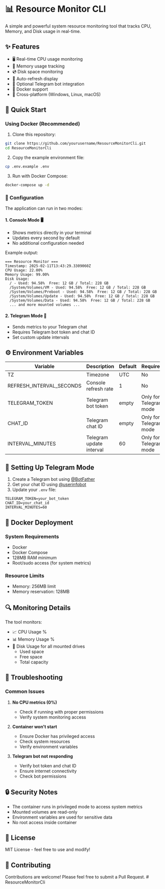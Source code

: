 # 📊 Resource Monitor CLI

A simple and powerful system resource monitoring tool that tracks CPU, Memory, and Disk usage in real-time.

## ✨ Features

- 🖥️ Real-time CPU usage monitoring
- 💾 Memory usage tracking
- 💿 Disk space monitoring
- 🔄 Auto-refresh display
- 📱 Optional Telegram bot integration
- 🐳 Docker support
- 🎯 Cross-platform (Windows, Linux, macOS)

## 🚀 Quick Start

### Using Docker (Recommended)

1. Clone this repository:
```bash
git clone https://github.com/yourusername/ResourceMonitorCli.git
cd ResourceMonitorCli
```

2. Copy the example environment file:
```bash
cp .env.example .env
```

3. Run with Docker Compose:
```bash
docker-compose up -d
```

### 🔧 Configuration

The application can run in two modes:

#### 1. Console Mode 🖥️
- Shows metrics directly in your terminal
- Updates every second by default
- No additional configuration needed

Example output:
```
=== Resource Monitor ===
Timestamp: 2025-02-11T13:43:29.3309060Z
CPU Usage: 22.00%
Memory Usage: 99.00%
Disk Usage:
  / - Used: 94.58%  Free: 12 GB / Total: 228 GB
  /System/Volumes/VM - Used: 94.58%  Free: 12 GB / Total: 228 GB
  /System/Volumes/Preboot - Used: 94.58%  Free: 12 GB / Total: 228 GB
  /System/Volumes/Update - Used: 94.58%  Free: 12 GB / Total: 228 GB
  /System/Volumes/Data - Used: 94.58%  Free: 12 GB / Total: 228 GB
  ... and more mounted volumes ...
```

#### 2. Telegram Mode 📱
- Sends metrics to your Telegram chat
- Requires Telegram bot token and chat ID
- Set custom update intervals

## ⚙️ Environment Variables

| Variable | Description | Default | Required |
|----------|-------------|---------|----------|
| TZ | Timezone | UTC | No |
| REFRESH_INTERVAL_SECONDS | Console refresh rate | 1 | No |
| TELEGRAM_TOKEN | Telegram bot token | empty | Only for Telegram mode |
| CHAT_ID | Telegram chat ID | empty | Only for Telegram mode |
| INTERVAL_MINUTES | Telegram update interval | 60 | Only for Telegram mode |

## 📱 Setting Up Telegram Mode

1. Create a Telegram bot using [@BotFather](https://t.me/botfather)
2. Get your chat ID using [@userinfobot](https://t.me/userinfobot)
3. Update your `.env` file:
```env
TELEGRAM_TOKEN=your_bot_token
CHAT_ID=your_chat_id
INTERVAL_MINUTES=60
```

## 🐳 Docker Deployment

### System Requirements
- Docker
- Docker Compose
- 128MB RAM minimum
- Root/sudo access (for system metrics)

### Resource Limits
- Memory: 256MB limit
- Memory reservation: 128MB

## 🔍 Monitoring Details

The tool monitors:
- 📈 CPU Usage %
- 📊 Memory Usage %
- 💾 Disk Usage for all mounted drives
  - Used space
  - Free space
  - Total capacity

## 🛟 Troubleshooting

### Common Issues

1. **No CPU metrics (0%)**
   - Check if running with proper permissions
   - Verify system monitoring access

2. **Container won't start**
   - Ensure Docker has privileged access
   - Check system resources
   - Verify environment variables

3. **Telegram bot not responding**
   - Verify bot token and chat ID
   - Ensure internet connectivity
   - Check bot permissions

## 🔒 Security Notes

- The container runs in privileged mode to access system metrics
- Mounted volumes are read-only
- Environment variables are used for sensitive data
- No root access inside container

## 📝 License

MIT License - feel free to use and modify!

## 🤝 Contributing

Contributions are welcome! Please feel free to submit a Pull Request. # ResourceMonitorCli
